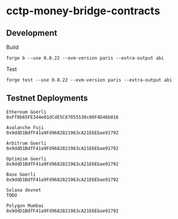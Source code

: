 # cctp-money-bridge-contracts

## Development
Build
```
forge b --use 0.8.22 --evm-version paris --extra-output abi
```
Test
```
forge test --use 0.8.22 --evm-version paris --extra-output abi
```

## Testnet Deployments
```
Ethereum Goerli
0xFf8b65FE344e01dCdE5C87055530c60F4D46b016

Avalanche Fuji
0x9ddD1BdfF41a9Fd9682821963cA21E6Ebae91792

Arbitrum Goerli
0x9ddD1BdfF41a9Fd9682821963cA21E6Ebae91792

Optimism Goerli
0x9ddD1BdfF41a9Fd9682821963cA21E6Ebae91792

Base Goerli
0x9ddD1BdfF41a9Fd9682821963cA21E6Ebae91792

Solana devnet
TODO

Polygon Mumbai
0x9ddD1BdfF41a9Fd9682821963cA21E6Ebae91792
```
